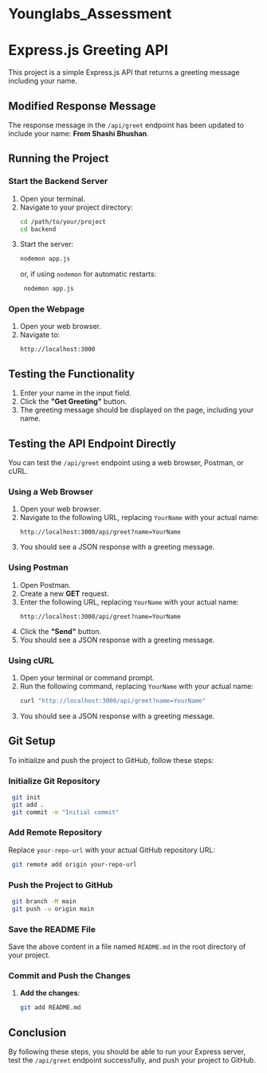 ﻿# Younglabs_Assessment

# Express.js Greeting API

This project is a simple Express.js API that returns a greeting message including your name.

## Modified Response Message

The response message in the `/api/greet` endpoint has been updated to include your name: **From Shashi Bhushan**.

## Running the Project

### Start the Backend Server

1. Open your terminal.
2. Navigate to your project directory:
   ```sh
   cd /path/to/your/project
   cd backend
   ```
3. Start the server:
   ```sh
   nodemon app.js
   ```
   or, if using `nodemon` for automatic restarts:
   ```sh
    nodemon app.js
   ```

### Open the Webpage

1. Open your web browser.
2. Navigate to:
   ```
   http://localhost:3000
   ```

## Testing the Functionality

1. Enter your name in the input field.
2. Click the **"Get Greeting"** button.
3. The greeting message should be displayed on the page, including your name.

## Testing the API Endpoint Directly

You can test the `/api/greet` endpoint using a web browser, Postman, or cURL.

### Using a Web Browser

1. Open your web browser.
2. Navigate to the following URL, replacing `YourName` with your actual name:
   ```
   http://localhost:3000/api/greet?name=YourName
   ```
3. You should see a JSON response with a greeting message.

### Using Postman

1. Open Postman.
2. Create a new **GET** request.
3. Enter the following URL, replacing `YourName` with your actual name:
   ```
   http://localhost:3000/api/greet?name=YourName
   ```
4. Click the **"Send"** button.
5. You should see a JSON response with a greeting message.

### Using cURL

1. Open your terminal or command prompt.
2. Run the following command, replacing `YourName` with your actual name:
   ```sh
   curl "http://localhost:3000/api/greet?name=YourName"
   ```
3. You should see a JSON response with a greeting message.

## Git Setup

To initialize and push the project to GitHub, follow these steps:

### Initialize Git Repository

```sh
 git init
 git add .
 git commit -m "Initial commit"
```

### Add Remote Repository

Replace `your-repo-url` with your actual GitHub repository URL:

```sh
 git remote add origin your-repo-url
```

### Push the Project to GitHub

```sh
 git branch -M main
 git push -u origin main
```

### Save the README File

Save the above content in a file named `README.md` in the root directory of your project.

### Commit and Push the Changes

1. **Add the changes**:
   ```sh
   git add README.md
   ```



## Conclusion

By following these steps, you should be able to run your Express server, test the `/api/greet` endpoint successfully, and push your project to GitHub.
